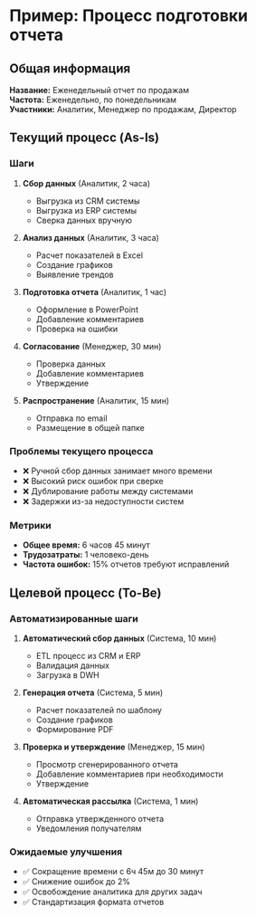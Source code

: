 # Пример: Процесс подготовки отчета

## Общая информация
**Название:** Еженедельный отчет по продажам  
**Частота:** Еженедельно, по понедельникам  
**Участники:** Аналитик, Менеджер по продажам, Директор  

## Текущий процесс (As-Is)

### Шаги
1. **Сбор данных** (Аналитик, 2 часа)
   - Выгрузка из CRM системы
   - Выгрузка из ERP системы
   - Сверка данных вручную

2. **Анализ данных** (Аналитик, 3 часа)
   - Расчет показателей в Excel
   - Создание графиков
   - Выявление трендов

3. **Подготовка отчета** (Аналитик, 1 час)
   - Оформление в PowerPoint
   - Добавление комментариев
   - Проверка на ошибки

4. **Согласование** (Менеджер, 30 мин)
   - Проверка данных
   - Добавление комментариев
   - Утверждение

5. **Распространение** (Аналитик, 15 мин)
   - Отправка по email
   - Размещение в общей папке

### Проблемы текущего процесса
- ❌ Ручной сбор данных занимает много времени
- ❌ Высокий риск ошибок при сверке
- ❌ Дублирование работы между системами
- ❌ Задержки из-за недоступности систем

### Метрики
- **Общее время:** 6 часов 45 минут
- **Трудозатраты:** 1 человеко-день
- **Частота ошибок:** 15% отчетов требуют исправлений

## Целевой процесс (To-Be)

### Автоматизированные шаги
1. **Автоматический сбор данных** (Система, 10 мин)
   - ETL процесс из CRM и ERP
   - Валидация данных
   - Загрузка в DWH

2. **Генерация отчета** (Система, 5 мин)
   - Расчет показателей по шаблону
   - Создание графиков
   - Формирование PDF

3. **Проверка и утверждение** (Менеджер, 15 мин)
   - Просмотр сгенерированного отчета
   - Добавление комментариев при необходимости
   - Утверждение

4. **Автоматическая рассылка** (Система, 1 мин)
   - Отправка утвержденного отчета
   - Уведомления получателям

### Ожидаемые улучшения
- ✅ Сокращение времени с 6ч 45м до 30 минут
- ✅ Снижение ошибок до 2%
- ✅ Освобождение аналитика для других задач
- ✅ Стандартизация формата отчетов
